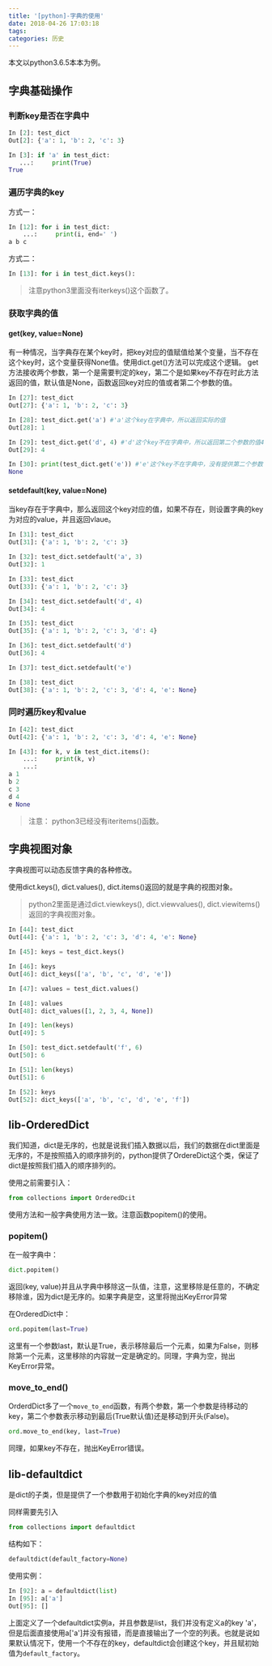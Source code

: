 ```yaml
---
title: '[python]-字典的使用'
date: 2018-04-26 17:03:18
tags:
categories: 历史
---
```


本文以python3.6.5本本为例。

<!--more-->

## 字典基础操作

### 判断key是否在字典中

``` python
In [2]: test_dict
Out[2]: {'a': 1, 'b': 2, 'c': 3}

In [3]: if 'a' in test_dict:
   ...:     print(True)
True
```

### 遍历字典的key

方式一：
``` python
In [12]: for i in test_dict:
    ...:     print(i, end=' ')
a b c
```

方式二：
``` python
In [13]: for i in test_dict.keys():
```

> 注意python3里面没有iterkeys()这个函数了。

### 获取字典的值

#### get(key, value=None)

有一种情况，当字典存在某个key时，把key对应的值赋值给某个变量，当不存在这个key时，这个变量获得None值。使用dict.get()方法可以完成这个逻辑。
get方法接收两个参数，第一个是需要判定的key，第二个是如果key不存在时此方法返回的值，默认值是None，函数返回key对应的值或者第二个参数的值。

``` python
In [27]: test_dict
Out[27]: {'a': 1, 'b': 2, 'c': 3}

In [28]: test_dict.get('a') #'a'这个key在字典中，所以返回实际的值
Out[28]: 1

In [29]: test_dict.get('d', 4) #'d'这个key不在字典中，所以返回第二个参数的值4
Out[29]: 4

In [30]: print(test_dict.get('e')) #'e'这个key不在字典中，没有提供第二个参数，返回None
None
```

#### setdefault(key, value=None)

当key存在于字典中，那么返回这个key对应的值，如果不存在，则设置字典的key为对应的value，并且返回vlaue。

``` python
In [31]: test_dict
Out[31]: {'a': 1, 'b': 2, 'c': 3}

In [32]: test_dict.setdefault('a', 3)
Out[32]: 1

In [33]: test_dict
Out[33]: {'a': 1, 'b': 2, 'c': 3}

In [34]: test_dict.setdefault('d', 4)
Out[34]: 4

In [35]: test_dict
Out[35]: {'a': 1, 'b': 2, 'c': 3, 'd': 4}

In [36]: test_dict.setdefault('d')
Out[36]: 4

In [37]: test_dict.setdefault('e')

In [38]: test_dict
Out[38]: {'a': 1, 'b': 2, 'c': 3, 'd': 4, 'e': None}
```

### 同时遍历key和value

``` python
In [42]: test_dict
Out[42]: {'a': 1, 'b': 2, 'c': 3, 'd': 4, 'e': None}

In [43]: for k, v in test_dict.items():
    ...:     print(k, v)
    ...:
a 1
b 2
c 3
d 4
e None
```

> 注意： python3已经没有iteritems()函数。

## 字典视图对象

字典视图可以动态反馈字典的各种修改。

使用dict.keys(), dict.values(), dict.items()返回的就是字典的视图对象。

> python2里面是通过dict.viewkeys(), dict.viewvalues(), dict.viewitems()返回的字典视图对象。

``` python
In [44]: test_dict
Out[44]: {'a': 1, 'b': 2, 'c': 3, 'd': 4, 'e': None}

In [45]: keys = test_dict.keys()

In [46]: keys
Out[46]: dict_keys(['a', 'b', 'c', 'd', 'e'])

In [47]: values = test_dict.values()

In [48]: values
Out[48]: dict_values([1, 2, 3, 4, None])

In [49]: len(keys)
Out[49]: 5

In [50]: test_dict.setdefault('f', 6)
Out[50]: 6

In [51]: len(keys)
Out[51]: 6

In [52]: keys
Out[52]: dict_keys(['a', 'b', 'c', 'd', 'e', 'f'])
```

## lib-OrderedDict

我们知道，dict是无序的，也就是说我们插入数据以后，我们的数据在dict里面是无序的，不是按照插入的顺序排列的，python提供了OrdereDict这个类，保证了dict是按照我们插入的顺序排列的。

使用之前需要引入：
``` python
from collections import OrderedDcit
```
使用方法和一般字典使用方法一致。注意函数popitem()的使用。

### popitem()

在一般字典中：
``` python
dict.popitem()
```
返回(key, value)并且从字典中移除这一队值，注意，这里移除是任意的，不确定移除谁，因为dict是无序的。如果字典是空，这里将抛出KeyError异常

在OrderedDict中：
``` python
ord.popitem(last=True)
```
这里有一个参数last，默认是True，表示移除最后一个元素，如果为False，则移除第一个元素，这里移除的内容就一定是确定的。同理，字典为空，抛出KeyError异常。

### move_to_end()

OrderdDict多了一个`move_to_end`函数，有两个参数，第一个参数是待移动的key，第二个参数表示移动到最后(True默认值)还是移动到开头(False)。

``` python
ord.move_to_end(key, last=True)
```

同理，如果key不存在，抛出KeyError错误。

## lib-defaultdict

是dict的子类，但是提供了一个参数用于初始化字典的key对应的值

同样需要先引入
``` python
from collections import defaultdict
```

结构如下：
``` python
defaultdict(default_factory=None)
```

使用实例：
``` python
In [92]: a = defaultdict(list)
In [95]: a['a']
Out[95]: []
```
上面定义了一个defaultdict实例a，并且参数是list，我们并没有定义a的key 'a'，但是后面直接使用a['a']并没有报错，而是直接输出了一个空的列表。也就是说如果默认情况下，使用一个不存在的key，defaultdict会创建这个key，并且赋初始值为`default_factory`。
